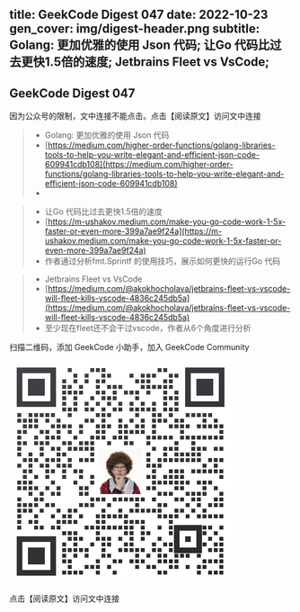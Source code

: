 title: GeekCode Digest 047
date: 2022-10-23
gen_cover: img/digest-header.png
subtitle: Golang: 更加优雅的使用 Json 代码; 让Go 代码比过去更快1.5倍的速度; Jetbrains Fleet vs VsCode; 
---
GeekCode Digest 047
---
因为公众号的限制，文中连接不能点击。点击【阅读原文】访问文中连接

> * Golang: 更加优雅的使用 Json 代码
> * [https://medium.com/higher-order-functions/golang-libraries-tools-to-help-you-write-elegant-and-efficient-json-code-609941cdb108](https://medium.com/higher-order-functions/golang-libraries-tools-to-help-you-write-elegant-and-efficient-json-code-609941cdb108)
> * 

> * 让Go 代码比过去更快1.5倍的速度
> * [https://m-ushakov.medium.com/make-you-go-code-work-1-5x-faster-or-even-more-399a7ae9f24a](https://m-ushakov.medium.com/make-you-go-code-work-1-5x-faster-or-even-more-399a7ae9f24a)
> * 作者通过分析fmt.Sprintf 的使用技巧，展示如何更快的运行Go 代码

> * Jetbrains Fleet vs VsCode
> * [https://medium.com/@akokhocholava/jetbrains-fleet-vs-vscode-will-fleet-kills-vscode-4836c245db5a](https://medium.com/@akokhocholava/jetbrains-fleet-vs-vscode-will-fleet-kills-vscode-4836c245db5a)
> * 至少现在fleet还不会干过vscode，作者从6个角度进行分析



扫描二维码，添加 GeekCode 小助手，加入 GeekCode Community

![](img/genius-qrcode.png)

点击【阅读原文】访问文中连接